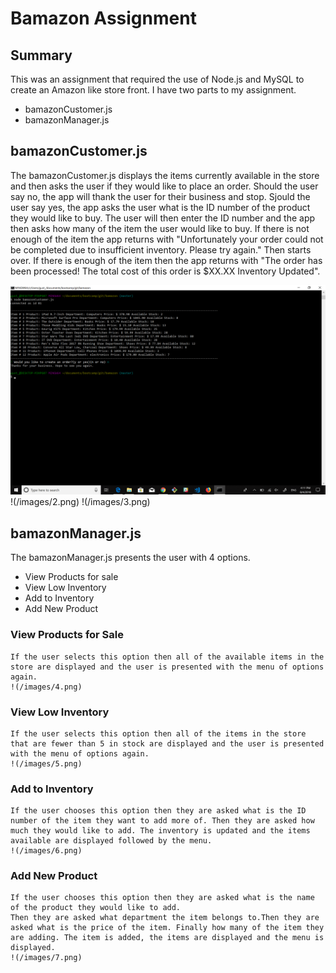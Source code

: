# Bamazon Assignment

## Summary
This was an assignment that required the use of Node.js and MySQL to create an Amazon like store front. I have two parts to my assignment.
* bamazonCustomer.js
* bamazonManager.js

## bamazonCustomer.js 
The bamazonCustomer.js displays the items currently available in the store and then asks the user if they would like to place an order. Should the user say no, the app will thank the user for their business and stop. Sjould the user say yes, the app asks the user what is the ID number of the product they would like to buy. The user will then enter the ID number and the app then asks how many of the item the user would like to buy. If there is not enough of the item the app returns with "Unfortunately your order could not be completed due to insufficient inventory. Please try again." Then starts over. If there is enough of the item then the app returns with "The order has been processed!
The total cost of this order is $XX.XX
Inventory Updated".

![no purchase](/images/1.png)
!(/images/2.png)
!(/images/3.png)

## bamazonManager.js
The bamazonManager.js presents the user with 4 options.
* View Products for sale
* View Low Inventory
* Add to Inventory
* Add New Product

### View Products for Sale
    If the user selects this option then all of the available items in the store are displayed and the user is presented with the menu of options again.
    !(/images/4.png)

### View Low Inventory
    If the user selects this option then all of the items in the store that are fewer than 5 in stock are displayed and the user is presented with the menu of options again.
    !(/images/5.png)

### Add to Inventory
    If the user chooses this option then they are asked what is the ID number of the item they want to add more of. Then they are asked how much they would like to add. The inventory is updated and the items available are displayed followed by the menu.
    !(/images/6.png)

### Add New Product
    If the user chooses this option then they are asked what is the name of the product they would like to add.
    Then they are asked what department the item belongs to.Then they are asked what is the price of the item. Finally how many of the item they are adding. The item is added, the items are displayed and the menu is displayed.
    !(/images/7.png)

